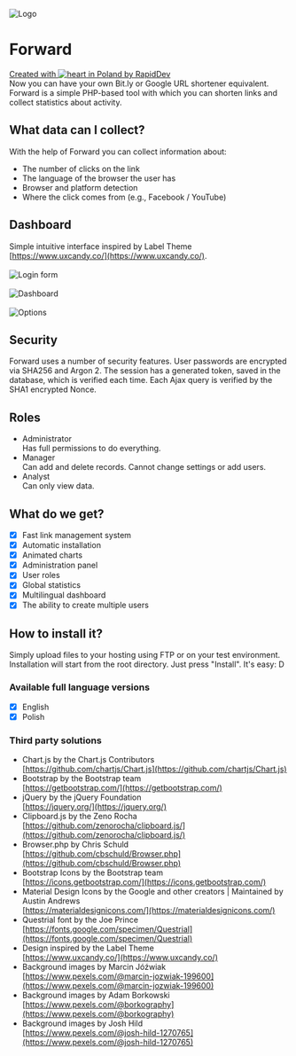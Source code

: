 ![Logo](https://github.com/rapiddev/Forward/blob/master/media/img/forward-logo-bk.png?raw=true)

# Forward

[Created with ![heart](http://i.imgur.com/oXJmdtz.gif) in Poland by RapidDev](https://rdev.cc/)<br />
Now you can have your own Bit.ly or Google URL shortener equivalent.
Forward is a simple PHP-based tool with which you can shorten links and collect statistics about activity.

## What data can I collect?

With the help of Forward you can collect information about:

- The number of clicks on the link
- The language of the browser the user has
- Browser and platform detection
- Where the click comes from (e.g., Facebook / YouTube)

## Dashboard

Simple intuitive interface inspired by Label Theme [https://www.uxcandy.co/](https://www.uxcandy.co/).
<br/><br/>
![Login form](https://github.com/rapiddev/Forward/blob/master/media/img/forward-screen-1.png?raw=true)
<br/><br/>
![Dashboard](https://github.com/rapiddev/Forward/blob/master/media/img/forward-screen-2.png?raw=true)
<br/><br/>
![Options](https://github.com/rapiddev/Forward/blob/master/media/img/forward-screen-3.png?raw=true)

## Security

Forward uses a number of security features. User passwords are encrypted via SHA256 and Argon 2.
The session has a generated token, saved in the database, which is verified each time.
Each Ajax query is verified by the SHA1 encrypted Nonce.

## Roles

- Administrator<br/>Has full permissions to do everything.
- Manager<br/>Can add and delete records. Cannot change settings or add users.
- Analyst<br/>Can only view data.

## What do we get?

- [x] Fast link management system
- [x] Automatic installation
- [x] Animated charts
- [x] Administration panel
- [x] User roles
- [x] Global statistics
- [x] Multilingual dashboard
- [x] The ability to create multiple users

## How to install it?

Simply upload files to your hosting using FTP or on your test environment. Installation will start from the root directory.
Just press "Install". It's easy: D

### Available full language versions

- [x] English
- [x] Polish

### Third party solutions

- Chart.js by the Chart.js Contributors<br/>[https://github.com/chartjs/Chart.js](https://github.com/chartjs/Chart.js)
- Bootstrap by the Bootstrap team<br/>[https://getbootstrap.com/](https://getbootstrap.com/)
- jQuery by the jQuery Foundation<br/>[https://jquery.org/](https://jquery.org/)
- Clipboard.js by the Zeno Rocha<br/>[https://github.com/zenorocha/clipboard.js/](https://github.com/zenorocha/clipboard.js/)
- Browser.php by Chris Schuld<br/>[https://github.com/cbschuld/Browser.php](https://github.com/cbschuld/Browser.php)
- Bootstrap Icons by the Bootstrap team<br/>[https://icons.getbootstrap.com/](https://icons.getbootstrap.com/)
- Material Design Icons by the Google and other creators | Maintained by Austin Andrews<br/>[https://materialdesignicons.com/](https://materialdesignicons.com/)
- Questrial font by the Joe Prince<br/>[https://fonts.google.com/specimen/Questrial](https://fonts.google.com/specimen/Questrial)
- Design inspired by the Label Theme<br/>[https://www.uxcandy.co/](https://www.uxcandy.co/)
- Background images by Marcin Jóźwiak<br/>[https://www.pexels.com/@marcin-jozwiak-199600](https://www.pexels.com/@marcin-jozwiak-199600)
- Background images by Adam Borkowski<br/>[https://www.pexels.com/@borkography](https://www.pexels.com/@borkography)
- Background images by Josh Hild<br/>[https://www.pexels.com/@josh-hild-1270765](https://www.pexels.com/@josh-hild-1270765)
